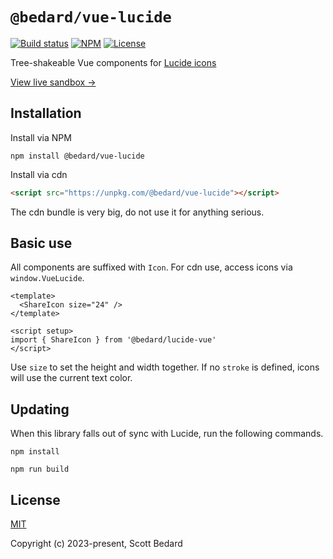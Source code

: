 # `@bedard/vue-lucide`

[![Build status](https://img.shields.io/github/actions/workflow/status/scottbedard/vue-lucide/build.yml?branch=main)](https://github.com/scottbedard/vue-lucide/actions)
[![NPM](https://img.shields.io/npm/v/@bedard/vue-lucide)](https://www.npmjs.com/package/@bedard/vue-lucide)
[![License](https://img.shields.io/github/license/scottbedard/vue-sortablejs?color=blue)](https://github.com/scottbedard/vue-lucide/blob/main/LICENSE)

Tree-shakeable Vue components for [Lucide icons](https://lucide.dev/)

[View live sandbox →](https://vue-lucide.scottbedard.net)

## Installation

Install via NPM

```
npm install @bedard/vue-lucide
```

Install via cdn

```html
<script src="https://unpkg.com/@bedard/vue-lucide"></script>
```

The cdn bundle is very big, do not use it for anything serious.

## Basic use

All components are suffixed with `Icon`. For cdn use, access icons via `window.VueLucide`.

```vue
<template>
  <ShareIcon size="24" />
</template>

<script setup>
import { ShareIcon } from '@bedard/lucide-vue'
</script>
```

Use `size` to set the height and width together. If no `stroke` is defined, icons will use the current text color.

## Updating

When this library falls out of sync with Lucide, run the following commands.

```
npm install

npm run build
```

## License

[MIT](https://github.com/scottbedard/vue-lucide/blob/master/LICENSE)

Copyright (c) 2023-present, Scott Bedard
